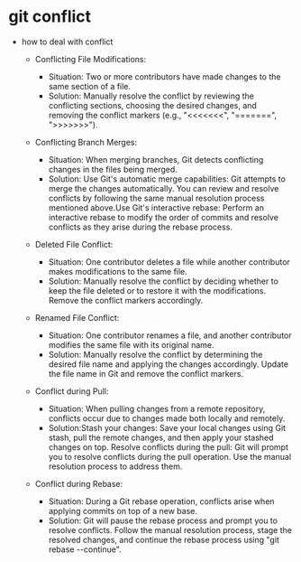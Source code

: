 # git conflict
- how to deal with conflict 

    - Conflicting File Modifications:
        - Situation: Two or more contributors have made changes to the same section of a file.
        - Solution: Manually resolve the conflict by reviewing the conflicting sections, choosing the desired changes, and removing the conflict markers (e.g., "<<<<<<<", "=======", ">>>>>>>").

    - Conflicting Branch Merges:
        - Situation: When merging branches, Git detects conflicting changes in the files being merged.
        - Solution: Use Git's automatic merge capabilities: Git attempts to merge the changes automatically. You can review and resolve conflicts by following the same manual resolution process mentioned above.Use Git's interactive rebase: Perform an interactive rebase to modify the order of commits and resolve conflicts as they arise during the rebase process.

    - Deleted File Conflict:
        - Situation: One contributor deletes a file while another contributor makes modifications to the same file.
        - Solution: Manually resolve the conflict by deciding whether to keep the file deleted or to restore it with the modifications. Remove the conflict markers accordingly.

    - Renamed File Conflict:
        - Situation: One contributor renames a file, and another contributor modifies the same file with its original name.
        - Solution: Manually resolve the conflict by determining the desired file name and applying the changes accordingly. Update the file name in Git and remove the conflict markers.

    - Conflict during Pull:
        - Situation: When pulling changes from a remote repository, conflicts occur due to changes made both locally and remotely.
        - Solution:Stash your changes: Save your local changes using Git stash, pull the remote changes, and then apply your stashed changes on top. Resolve conflicts during the pull: Git will prompt you to resolve conflicts during the pull operation. Use the manual resolution process to address them.

    - Conflict during Rebase:
        - Situation: During a Git rebase operation, conflicts arise when applying commits on top of a new base.
        - Solution: Git will pause the rebase process and prompt you to resolve conflicts. Follow the manual resolution process, stage the resolved changes, and continue the rebase process using "git rebase --continue".
